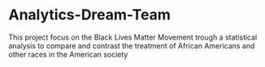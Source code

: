 # Analytics-Dream-Team
This project focus on the Black Lives Matter Movement trough a statistical analysis to compare and contrast the treatment of African Americans and other races in the American society
